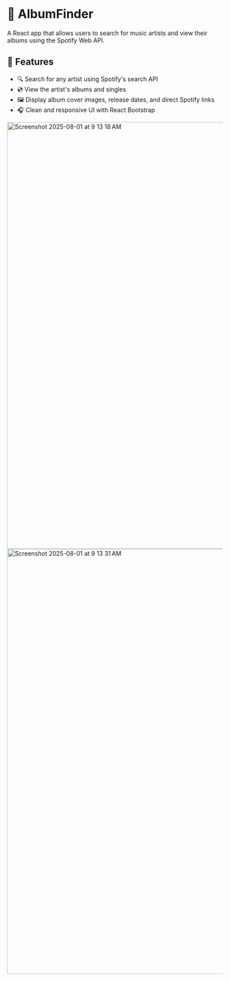 # 🎵 AlbumFinder

A React app that allows users to search for music artists and view their albums using the Spotify Web API.

## 🚀 Features

- 🔍 Search for any artist using Spotify's search API
- 💿 View the artist's albums and singles
- 🖼️ Display album cover images, release dates, and direct Spotify links
- 🎧 Clean and responsive UI with React Bootstrap

<img width="1728" height="994" alt="Screenshot 2025-08-01 at 9 13 18 AM" src="https://github.com/user-attachments/assets/691f056d-7095-4bf9-aa4b-185580017880" />
  
  
<img width="1727" height="990" alt="Screenshot 2025-08-01 at 9 13 31 AM" src="https://github.com/user-attachments/assets/32080869-45d2-4b7e-9c9d-1a33f87641e6" />
